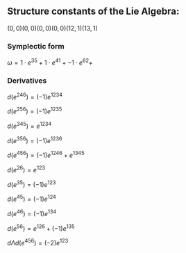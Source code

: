 ## Structure constants of the Lie Algebra:
$(0, 0)(0, 0)(0, 0)(0, 0)(12, 1)(13, 1)$

### Symplectic form
 $\omega=	1\cdot e^{35}+1\cdot e^{41}+-1\cdot e^{62}+$

### Derivatives
$d(e^{ 246 })  = (-1)e^{ 1234 }$

$d(e^{ 256 })  = (-1)e^{ 1235 }$

$d(e^{ 345 })  = e^{ 1234 }$

$d(e^{ 356 })  = (-1)e^{ 1236 }$

$d(e^{ 456 })  = (-1)e^{ 1246 } + e^{ 1345 }$

$d(e^{ 26 })  = e^{ 123 }$

$d(e^{ 35 })  = (-1)e^{ 123 }$

$d(e^{ 45 })  = (-1)e^{ 124 }$

$d(e^{ 46 })  = (-1)e^{ 134 }$

$d(e^{ 56 })  = e^{ 126 } + (-1)e^{ 135 }$

$d \Lambda d( e^{ 456 })  = (-2)e^{ 123 }$

